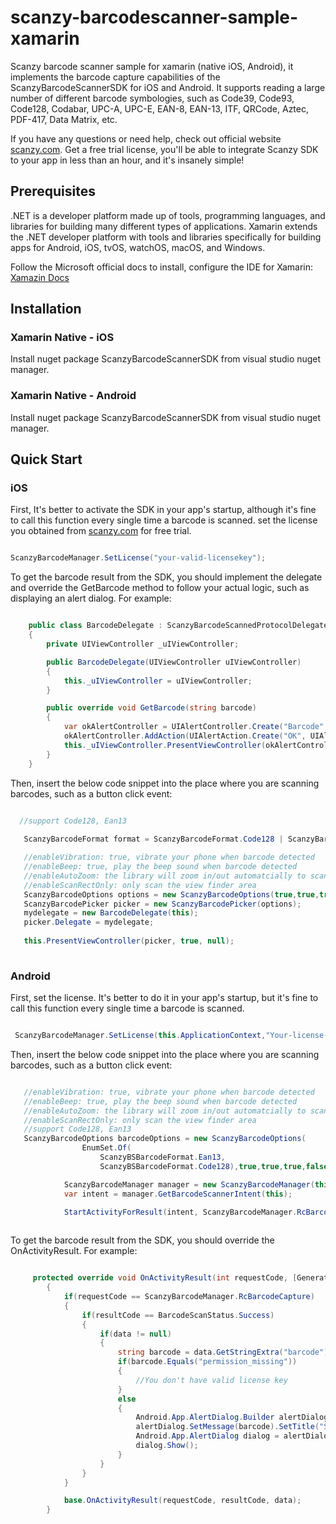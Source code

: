 # scanzy-barcodescanner-sample-xamarin
Scanzy barcode scanner sample for xamarin (native iOS, Android), it implements the barcode capture capabilities of the ScanzyBarcodeScannerSDK for iOS and Android. It supports reading a large number of different barcode symbologies, such as Code39, Code93, Code128, Codabar, UPC-A, UPC-E, EAN-8, EAN-13, ITF, QRCode, Aztec, PDF-417, Data Matrix, etc.

If you have any questions or need help, check out official website [scanzy.com](https://scanzy.com). Get a free trial license, you'll be able to integrate Scanzy SDK to your app in less than an hour, and it's insanely simple!


## Prerequisites

.NET is a developer platform made up of tools, programming languages, and libraries for building many different types of applications. Xamarin extends the .NET developer platform with tools and libraries specifically for building apps for Android, iOS, tvOS, watchOS, macOS, and Windows.

Follow the Microsoft official docs to install, configure the IDE for Xamarin: [Xamazin Docs](https://learn.microsoft.com/en-us/xamarin/get-started/installation/?pivots=windows-vs2022)


## Installation

### Xamarin Native - iOS

Install nuget package ScanzyBarcodeScannerSDK from visual studio nuget manager.

### Xamarin Native - Android

Install nuget package ScanzyBarcodeScannerSDK from visual studio nuget manager.

## Quick Start

### iOS

First, It's better to activate the SDK in your app's startup, although it's fine to call this function every single time a barcode is scanned. set the license you obtained from [scanzy.com](https://scanzy.com) for free trial.

```csharp

ScanzyBarcodeManager.SetLicense("your-valid-licensekey");

```

To get the barcode result from the SDK, you should implement the delegate and override the GetBarcode method to follow your actual logic, such as displaying an alert dialog. For example:

```csharp

    public class BarcodeDelegate : ScanzyBarcodeScannedProtocolDelegate
    {
        private UIViewController _uIViewController;

        public BarcodeDelegate(UIViewController uIViewController)
        {
            this._uIViewController = uIViewController;
        }

        public override void GetBarcode(string barcode)
        {
            var okAlertController = UIAlertController.Create("Barcode", barcode, UIAlertControllerStyle.Alert);
            okAlertController.AddAction(UIAlertAction.Create("OK", UIAlertActionStyle.Default, null));
            this._uIViewController.PresentViewController(okAlertController, true, null);
        }
    }

```

Then, insert the below code snippet into the place where you are scanning barcodes, such as a button click event:

```csharp

  //support Code128, Ean13
  
   ScanzyBarcodeFormat format = ScanzyBarcodeFormat.Code128 | ScanzyBarcodeFormat.Ean13;

   //enableVibration: true, vibrate your phone when barcode detected
   //enableBeep: true, play the beep sound when barcode detected
   //enableAutoZoom: the library will zoom in/out automatcially to scan the barcode
   //enableScanRectOnly: only scan the view finder area
   ScanzyBarcodeOptions options = new ScanzyBarcodeOptions(true,true,true,false, format);
   ScanzyBarcodePicker picker = new ScanzyBarcodePicker(options);
   mydelegate = new BarcodeDelegate(this);
   picker.Delegate = mydelegate;
            
   this.PresentViewController(picker, true, null);
  
```

### Android

First, set the license. It's better to do it in your app's startup, but it's fine to call this function every single time a barcode is scanned.

```csharp

 ScanzyBarcodeManager.SetLicense(this.ApplicationContext,"Your-license-key");

```

Then, insert the below code snippet into the place where you are scanning barcodes, such as a button click event:

```csharp

   //enableVibration: true, vibrate your phone when barcode detected
   //enableBeep: true, play the beep sound when barcode detected
   //enableAutoZoom: the library will zoom in/out automatcially to scan the barcode
   //enableScanRectOnly: only scan the view finder area
   //support Code128, Ean13
   ScanzyBarcodeOptions barcodeOptions = new ScanzyBarcodeOptions(
                EnumSet.Of(
                    ScanzyBSBarcodeFormat.Ean13,
                    ScanzyBSBarcodeFormat.Code128),true,true,true,false);

            ScanzyBarcodeManager manager = new ScanzyBarcodeManager(this.ApplicationContext,barcodeOptions);
            var intent = manager.GetBarcodeScannerIntent(this);

            StartActivityForResult(intent, ScanzyBarcodeManager.RcBarcodeCapture);
             
```

To get the barcode result from the SDK, you should override the OnActivityResult. For example:

```csharp

     protected override void OnActivityResult(int requestCode, [GeneratedEnum] Result resultCode, Android.Content.Intent data)
        {
            if(requestCode == ScanzyBarcodeManager.RcBarcodeCapture)
            {
                if(resultCode == BarcodeScanStatus.Success)
                {
                    if(data != null)
                    {
                        string barcode = data.GetStringExtra("barcode");
                        if(barcode.Equals("permission_missing"))
                        {
                            //You don't have valid license key
                        }
                        else
                        {
                            Android.App.AlertDialog.Builder alertDialog = new Android.App.AlertDialog.Builder(this);
                            alertDialog.SetMessage(barcode).SetTitle("SCAN RESULT");
                            Android.App.AlertDialog dialog = alertDialog.Create();
                            dialog.Show();
                        }
                    }
                }
            }

            base.OnActivityResult(requestCode, resultCode, data);
        }

```


